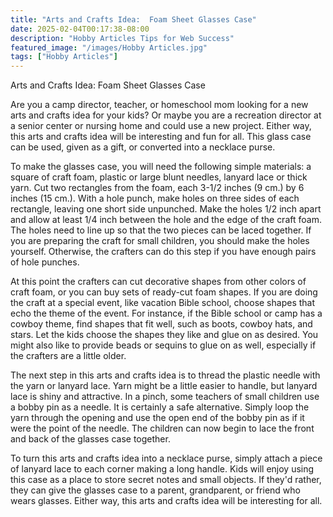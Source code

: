 ```yaml
---
title: "Arts and Crafts Idea:  Foam Sheet Glasses Case"
date: 2025-02-04T00:17:38-08:00
description: "Hobby Articles Tips for Web Success"
featured_image: "/images/Hobby Articles.jpg"
tags: ["Hobby Articles"]
---
```


Arts and Crafts Idea:  Foam Sheet Glasses Case

Are you a camp director, teacher, or homeschool mom looking for a new arts and crafts idea for your kids?  Or maybe you are a recreation director at a senior center or nursing home and could use a new project.  Either way, this arts and crafts idea will be interesting and fun for all.  This glass case can be used, given as a gift, or converted into a necklace purse.

To make the glasses case, you will need the following simple materials:  a square of craft foam, plastic or large blunt needles, lanyard lace or thick yarn.  Cut two rectangles from the foam, each 3-1/2 inches (9 cm.) by 6 inches (15 cm.).  With a hole punch, make holes on three sides of each rectangle, leaving one short side unpunched.  Make the holes 1/2 inch apart and allow at least 1/4 inch between the hole and the edge of the craft foam.  The holes need to line up so that the two pieces can be laced together.  If you are preparing the craft for small children, you should make the holes yourself.  Otherwise, the crafters can do this step if you have enough pairs of hole punches.

At this point the crafters can cut decorative shapes from other colors of craft foam, or you can buy sets of ready-cut foam shapes.  If you are doing the craft at a special event, like vacation Bible school, choose shapes that echo the theme of the event.  For instance, if the Bible school or camp has a cowboy theme, find shapes that fit well, such as boots, cowboy hats, and stars.  Let the kids choose the shapes they like and glue on as desired.  You might also like to provide beads or sequins to glue on as well, especially if the crafters are a little older.

The next step in this arts and crafts idea is to thread the plastic needle with the yarn or lanyard lace.  Yarn might be a little easier to handle, but lanyard lace is shiny and attractive.  In a pinch, some teachers of small children use a bobby pin as a needle.  It is certainly a safe alternative.  Simply loop the yarn through the opening and use the open end of the bobby pin as if it were the point of the needle.  The children can now begin to lace the front and back of the glasses case together.

To turn this arts and crafts idea into a necklace purse, simply attach a piece of lanyard lace to each corner making a long handle.  Kids will enjoy using this case as a place to store secret notes and small objects.  If they'd rather, they can give the glasses case to a parent, grandparent, or friend who wears glasses.  Either way, this arts and crafts idea will be interesting for all.


